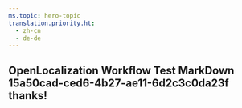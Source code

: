 ```yaml
---
ms.topic: hero-topic
translation.priority.ht: 
  - zh-cn
  - de-de
---
```

## OpenLocalization Workflow Test MarkDown 15a50cad-ced6-4b27-ae11-6d2c3c0da23f thanks!
